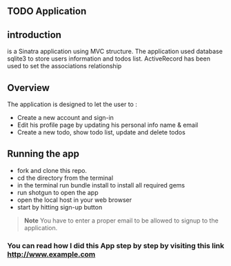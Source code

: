 ## TODO Application

## introduction

is a Sinatra application using MVC structure. The application used database sqlite3 to store users information and todos list. ActiveRecord has been used to set the associations relationship   

## Overview

The application is designed to let the user to :
- Create a new account and sign-in
- Edit his profile page by updating his personal info name & email
- Create a new todo, show todo list, update and delete todos

## Running the app
 - fork and clone this repo.
 - cd the directory from the terminal
 - in the terminal run bundle install to install all required gems
 - run shotgun to open the app
 - open the local host in your web browser
 - start by hitting sign-up button


> **Note** You have to enter a proper email to be allowed to signup to the application.

### You can read how I did this App step by step by visiting this link <http://www.example.com>

